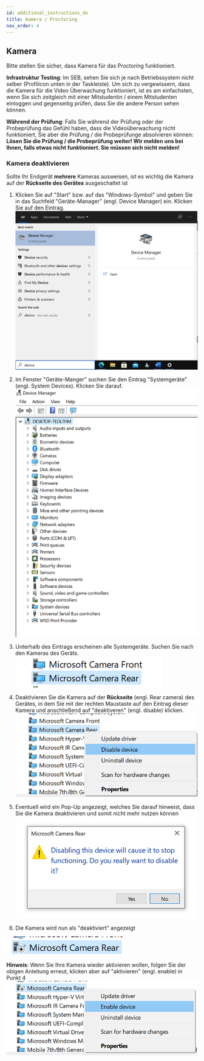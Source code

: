 ```yaml
---
id: additional_instructions_de
title: Kamera / Proctoring
nav_order: 4
---
```


## Kamera

Bitte stellen Sie sicher, dass Kamera für das Proctoring funktioniert. 

**Infrastruktur Testing**: Im SEB, sehen Sie sich je nach Betriebssystem nicht selber (Profilicon unten in der Taskleiste). Um sich zu vergewissern, dass die Kamera für die Video Überwachung funktioniert, ist es am einfachsten, wenn Sie sich zeitgleich mit einer Mitstudentin / einem Mitstudenten einloggen und gegenseitig prüfen, dass Sie die andere Person sehen können. 

**Während der Prüfung**: Falls Sie während der Prüfung oder der Probeprüfung das Gefühl haben, dass die Videoüberwachung nicht funktioniert, Sie aber die Prüfung / die Probeprüfunge absolvieren können: **Lösen Sie die Prüfung / die Probeprüfung weiter! Wir melden uns bei Ihnen, falls etwas nicht funktioniert. Sie müssen sich nicht melden!**


### Kamera deaktivieren

Sollte Ihr Endgerät **mehrere** Kameras ausweisen, ist es wichtig die Kamera auf der **Rückseite des Gerätes** ausgeschaltet ist

1. Klicken Sie auf "Start" bzw. auf das "Windows-Symbol" und geben Sie in das Suchfeld "Geräte-Manager" (engl. Device Manager) ein. Klicken Sie auf den Eintrag.
[![SEB-Camera1](assets/SEB-Camera1.png)](assets/SEB-Camera1.png)

1. Im Fenster "Geräte-Manger" suchen Sie den Eintrag "Systemgeräte" (engl. System Devices). Klicken Sie darauf. 
[![SEB-Camera2](assets/SEB-Camera2.png)](assets/SEB-Camera2.png)

1. Unterhalb des Eintrags erscheinen alle Systemgeräte. Suchen Sie nach den Kameras des Geräts. 
[![SEB-Camera3](assets/SEB-Camera3.png)](assets/SEB-Camera3.png)

1. Deaktivieren Sie die Kamera auf der **Rückseite** (engl. Rear camera) des Gerätes, in dem Sie  mit der rechten Maustaste auf den Eintrag dieser Kamera und anschließend auf "deaktiveren" (engl. disable) klicken.
[![SEB-Camera4](assets/SEB-Camera4.png)](assets/SEB-Camera4.png)

1. Eventuell wird ein Pop-Up angezeigt, welches Sie darauf hinweist, dass Sie die Kamera deaktivieren und somit nicht mehr nutzen können
[![SEB-Camera5](assets/SEB-Camera5.png)](assets/SEB-Camera5.png)

1. Die Kamera wird nun als "deaktiviert" angezeigt

[![SEB-Camera6](assets/SEB-Camera6.png)](assets/SEB-Camera6.png)



**Hinweis**: Wenn Sie Ihre Kamera wieder aktivieren wollen, folgen Sie der obigen Anleitung erneut, klicken aber auf "aktivieren" (engl. enable) in Punkt 4
[![SEB-Camera-Hinweis](assets/SEB-Camera_Hinweis.png)](SEB-Camera_Hinweis.png)



